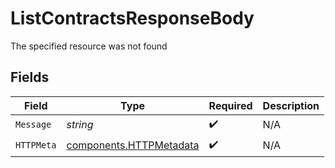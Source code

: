 # ListContractsResponseBody

The specified resource was not found


## Fields

| Field                                                              | Type                                                               | Required                                                           | Description                                                        |
| ------------------------------------------------------------------ | ------------------------------------------------------------------ | ------------------------------------------------------------------ | ------------------------------------------------------------------ |
| `Message`                                                          | *string*                                                           | :heavy_check_mark:                                                 | N/A                                                                |
| `HTTPMeta`                                                         | [components.HTTPMetadata](../../models/components/httpmetadata.md) | :heavy_check_mark:                                                 | N/A                                                                |